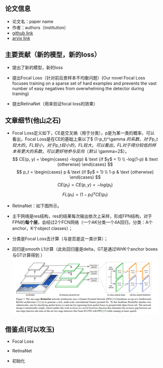 <head>
    <script src="https://cdn.mathjax.org/mathjax/latest/MathJax.js?config=TeX-AMS-MML_HTMLorMML" type="text/javascript"></script>
    <script type="text/x-mathjax-config">
        MathJax.Hub.Config({
            tex2jax: {
            skipTags: ['script', 'noscript', 'style', 'textarea', 'pre'],
            inlineMath: [['$','$']]
            }
        });
    </script>
</head>

## 论文信息
* 论文名：paper name
* 作者：authors（institution）
* [github link](https://github.com/yhenon/pytorch-retinanet)
* [arvix link](https://arxiv.org/pdf/1708.02002.pdf)

## 主要贡献（新的模型，新的loss）

- 提出了新的模型，新的loss

- 提出Focal Loss（针对前后景样本不均衡问题）(Our novel Focal Loss focuses training on a sparse set of hard examples and prevents the vast number of easy negatives from overwhelming the detector during training)

- 提出RetinaNet（用来验证focal loss的效果）

## 文章细节(他山之石)

- Focal Loss定义如下，CE是交叉熵（用于分类），p是为某一类的概率，可以看出，Focal Loss是在CE的基础上乘以了$ (1-p_t)^\gamma $的系数，对于$p_t$较大的，FL较小，对于$p_t$较小的，FL较大，可以看出，FL对于得分较低的样本有更大的系数，可以更好地参与反向（默认$ \gamma=2$）。
$$ CE(p, y) =  \begin{cases} -log(p) & \text {if $y$ = 1} \\ -log(1-p) & \text {otherwise} \end{cases} $$
$$ p_t =  \begin{cases} p & \text {if $y$ = 1} \\ 1-p & \text {otherwise} \end{cases} $$
$$ CE(p_t) = CE(p, y) = -log(p_t) $$
$$ FL(p_t) = (1-p_t)^\gamma CE(p_t)$$

- RetinaNet：如下图所示。

- 主干网络是res结构，res的结果每次输出依次上采样，形成FPN结构，对于FPN的**每个层**，会经过2个FCN网络（一个AK分类一个4A回归，分类：A个anchor，K个object classes）；

- 分类是Focal Loss去计算（与是否是这一类计算）；

- 回归是smooth L1计算（此处回归量是delta，GT是通过W*H*K个anchor boxes与GT计算得到
）
![](retinanet.png)



## 借鉴点(可以攻玉)

- Focal Loss

- RetinaNet

- 初始化